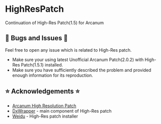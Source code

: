 # HighResPatch
Continuation of High-Res Patch(1.5) for Arcanum

## 🐞 Bugs and Issues 🐞
Feel free to open any issue which is related to High-Res patch.
* Make sure your using latest Unofficial Arcanum Patch(2.0.2) with High-Res Patch(1.5.1) installed.
* Make sure you have sufficiently described the problem and provided enough information for its reproduction.

## ⭐️ Acknowledgements ⭐️
* [Arcanum High Resolution Patch](https://terra-arcanum.com/drog/highres.html)
* [DxWrapper](https://github.com/elishacloud/dxwrapper) - main component of High-Res patch
* [Weidu](https://github.com/WeiDUorg/weidu) - High-Res patch installer
